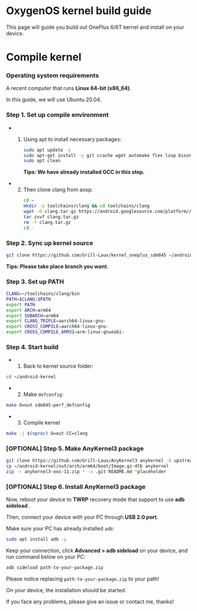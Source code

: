 # OxygenOS kernel build guide

This page will guide you build out OnePlus 6/6T kernel and install on your device.

# Compile kernel

### Operating system requirements

A recent computer that runs **Linux 64-bit (x86_64)**.

In this guide, we will use Ubuntu 20.04.

### Step 1. Set up compile environment

* 1. Using apt to install necessary packages:
        ```bash
        sudo apt update -y
        sudo apt-get install -y git ccache wget automake flex lzop bison gperf build-essential zip curl zlib1g-dev libxml2-utils bzip2 libbz2-dev libbz2-1.0 libghc-bzlib-dev squashfs-tools pngcrush schedtool dpkg-dev liblz4-tool make optipng maven libssl-dev pwgen libswitch-perl policycoreutils minicom libxml-sax-base-perl libxml-simple-perl bc libc6-dev-i386 lib32ncurses5-dev libx11-dev lib32z-dev libgl1-mesa-dev xsltproc unzip device-tree-compiler python2 python3 gcc-9-aarch64-linux-gnu gcc-9-arm-linux-gnueabi gcc-aarch64-linux-gnu gcc-arm-linux-gnueabi
        sudo apt clean
        ```

        **Tips: We have already installed GCC in this step.**



* 2. Then clone clang from aosp:
        ```bash
        cd ~
        mkdir -p toolchains/clang && cd toolchains/clang
        wget -O clang.tar.gz https://android.googlesource.com/platform//prebuilts/clang/host/linux-x86/+archive/refs/tags/android-14.0.0_r0.78/clang-r416183b.tar.gz 
        tar zxvf clang.tar.gz
        rm -f clang.tar.gz
        cd -
        ```

### Step 2. Sync up kernel source

```bash
git clone https://github.com/Grill-Laux/kernel_oneplus_sdm845 ~/android-kernel --recursive --depth=1 -b oos/wip-upstream
```
**Tips: Please take place branch you want.**

### Step 3. Set up PATH
```bash
CLANG=~/toolchains/clang/bin
PATH=$CLANG:$PATH
export PATH
export ARCH=arm64
export SUBARCH=arm64
export CLANG_TRIPLE=aarch64-linux-gnu-
export CROSS_COMPILE=aarch64-linux-gnu-
export CROSS_COMPILE_ARM32=arm-linux-gnueabi-
```

### Step 4. Start build
* 1. Back to kernel source folder:
```bash
cd ~/android-kernel
```
* 2. Make `defconfig`:
```bash
make O=out sdm845-perf_defconfig
```
* 3. Compile kernel
```bash
make -j $(nproc) O=out CC=clang
```

### [OPTIONAL] Step 5. Make AnyKernel3 package
```bash
git clone https://github.com/Grill-Laux/AnyKernel3 anykernel -b upstream
cp ~/android-kernel/out/arch/arm64/boot/Image.gz-dtb anykernel
zip -r anykernel3-oos-11.zip * -x .git README.md *placeholder
 ```

### [OPTIONAL] Step 6. Install AnyKernel3 package

Now, reboot your device to **TWRP** recovery mode that support to use **adb sideload** .

Then, connect your device with your PC through **USB 2.0 port**.

Make sure your PC has already installed `adb`:
```bash
sudo apt install adb -y
```

Keep your connection, click **Advanced > adb sideload** on your device, and run command below on your PC:
```bash
adb sideload path-to-your-package.zip
```
Please notice replacing `path-to-your-package.zip` to your path!

On your device, the installation should be started.

If you face any problems, please give an issue or contact me, thanks!
